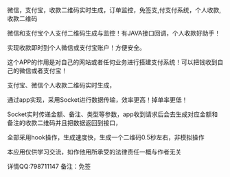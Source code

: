 微信，支付宝，收款二维码实时生成，订单监控，免签支,付支付系统，个人收款,收款二维码

微信和支付宝个人支付二维码生成与监控！有JAVA接口回调，个人收款好助手！

实现收款即时到个人微信或支付宝账户！方便安全。

这个APP的作用是对自己的网站或者任何业务进行搭建支付系统！可以把钱收到自己的微信或者支付宝！

支付宝、微信个人收款二维码实时生成，

通过app实现，采用Socket进行数据传输，效率更高！掉单率更低！

Socket实时传递金额、备注、类型等参数，app收到请求后会去生成对应金额和备注的收款二维码并且把数据返回到接口，

全部采用hook操作，生成速度快，生成一个二维码0.5秒左右，非模拟操作

本应用仅供学习交流，如作他用所承受的法律责任一概与作者无关

详情QQ:798711147 备注：免签
